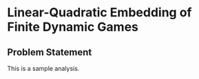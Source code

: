 # Linear-Quadratic Embedding of Finite Dynamic Games #
## Problem Statement ##
This is a sample analysis.
